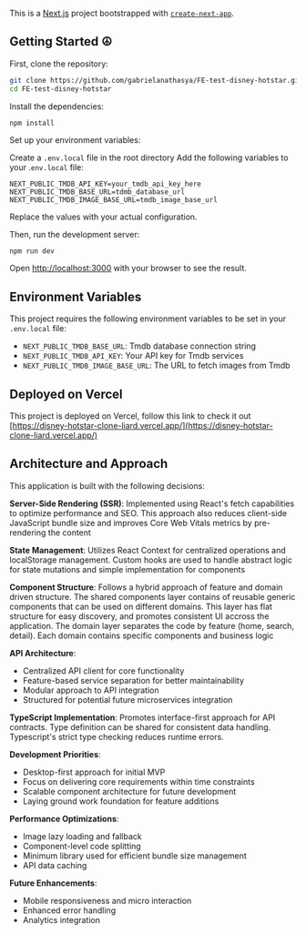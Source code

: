 This is a [Next.js](https://nextjs.org/) project bootstrapped with [`create-next-app`](https://github.com/vercel/next.js/tree/canary/packages/create-next-app).

## Getting Started &#9774;

First, clone the repository:

```bash
git clone https://github.com/gabrielanathasya/FE-test-disney-hotstar.git
cd FE-test-disney-hotstar
```

Install the dependencies:

```
npm install
```

Set up your environment variables:

Create a `.env.local` file in the root directory
Add the following variables to your .`env.local` file:

```
NEXT_PUBLIC_TMDB_API_KEY=your_tmdb_api_key_here
NEXT_PUBLIC_TMDB_BASE_URL=tdmb_database_url
NEXT_PUBLIC_TMDB_IMAGE_BASE_URL=tmdb_image_base_url
```

Replace the values with your actual configuration.

Then, run the development server:

```bash
npm run dev
```

Open [http://localhost:3000](http://localhost:3000) with your browser to see the result.

## Environment Variables

This project requires the following environment variables to be set in your `.env.local` file:

- `NEXT_PUBLIC_TMDB_BASE_URL`: Tmdb database connection string
- `NEXT_PUBLIC_TMDB_API_KEY`: Your API key for Tmdb services
- `NEXT_PUBLIC_TMDB_IMAGE_BASE_URL`: The URL to fetch images from Tmdb

## Deployed on Vercel

This project is deployed on Vercel, follow this link to check it out [https://disney-hotstar-clone-liard.vercel.app/](https://disney-hotstar-clone-liard.vercel.app/)

## Architecture and Approach

This application is built with the following decisions:

**Server-Side Rendering (SSR)**: Implemented using React's fetch capabilities to optimize performance and SEO. This approach also reduces client-side JavaScript bundle size and improves Core Web Vitals metrics by pre-rendering the content

**State Management**: Utilizes React Context for centralized operations and localStorage management. Custom hooks are used to handle abstract logic for state mutations and simple implementation for components

**Component Structure**:
Follows a hybrid approach of feature and domain driven structure. The shared components layer contains of reusable generic components that can be used on different domains. This layer has flat structure for easy discovery, and promotes consistent UI accross the application. The domain layer separates the code by feature (home, search, detail). Each domain contains specific components and business logic

**API Architecture**:

- Centralized API client for core functionality
- Feature-based service separation for better maintainability
- Modular approach to API integration
- Structured for potential future microservices integration

**TypeScript Implementation**: Promotes interface-first approach for API contracts. Type definition can be shared for consistent data handling. Typescript's strict type checking reduces runtime errors.

**Development Priorities**:

- Desktop-first approach for initial MVP
- Focus on delivering core requirements within time constraints
- Scalable component architecture for future development
- Laying ground work foundation for feature additions

**Performance Optimizations**:

- Image lazy loading and fallback
- Component-level code splitting
- Minimum library used for efficient bundle size management
- API data caching

**Future Enhancements**:

- Mobile responsiveness and micro interaction
- Enhanced error handling
- Analytics integration
